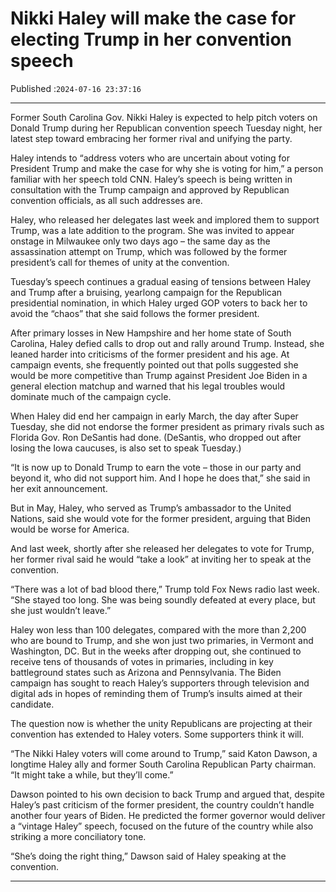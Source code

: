 # Nikki Haley will make the case for electing Trump in her convention speech

Published :`2024-07-16 23:37:16`

---

Former South Carolina Gov. Nikki Haley is expected to help pitch voters on Donald Trump during her Republican convention speech Tuesday night, her latest step toward embracing her former rival and unifying the party.

Haley intends to “address voters who are uncertain about voting for President Trump and make the case for why she is voting for him,” a person familiar with her speech told CNN. Haley’s speech is being written in consultation with the Trump campaign and approved by Republican convention officials, as all such addresses are.

Haley, who released her delegates last week and implored them to support Trump, was a late addition to the program. She was invited to appear onstage in Milwaukee only two days ago – the same day as the assassination attempt on Trump, which was followed by the former president’s call for themes of unity at the convention.

Tuesday’s speech continues a gradual easing of tensions between Haley and Trump after a bruising, yearlong campaign for the Republican presidential nomination, in which Haley urged GOP voters to back her to avoid the “chaos” that she said follows the former president.

After primary losses in New Hampshire and her home state of South Carolina, Haley defied calls to drop out and rally around Trump. Instead, she leaned harder into criticisms of the former president and his age. At campaign events, she frequently pointed out that polls suggested she would be more competitive than Trump against President Joe Biden in a general election matchup and warned that his legal troubles would dominate much of the campaign cycle.

When Haley did end her campaign in early March, the day after Super Tuesday, she did not endorse the former president as primary rivals such as Florida Gov. Ron DeSantis had done. (DeSantis, who dropped out after losing the Iowa caucuses, is also set to speak Tuesday.)

“It is now up to Donald Trump to earn the vote – those in our party and beyond it, who did not support him. And I hope he does that,” she said in her exit announcement.

But in May, Haley, who served as Trump’s ambassador to the United Nations, said she would vote for the former president, arguing that Biden would be worse for America.

And last week, shortly after she released her delegates to vote for Trump, her former rival said he would “take a look” at inviting her to speak at the convention.

“There was a lot of bad blood there,” Trump told Fox News radio last week. “She stayed too long. She was being soundly defeated at every place, but she just wouldn’t leave.”

Haley won less than 100 delegates, compared with the more than 2,200 who are bound to Trump, and she won just two primaries, in Vermont and Washington, DC. But in the weeks after dropping out, she continued to receive tens of thousands of votes in primaries, including in key battleground states such as Arizona and Pennsylvania. The Biden campaign has sought to reach Haley’s supporters through television and digital ads in hopes of reminding them of Trump’s insults aimed at their candidate.

The question now is whether the unity Republicans are projecting at their convention has extended to Haley voters. Some supporters think it will.

“The Nikki Haley voters will come around to Trump,” said Katon Dawson, a longtime Haley ally and former South Carolina Republican Party chairman. “It might take a while, but they’ll come.”

Dawson pointed to his own decision to back Trump and argued that, despite Haley’s past criticism of the former president, the country couldn’t handle another four years of Biden. He predicted the former governor would deliver a “vintage Haley” speech, focused on the future of the country while also striking a more conciliatory tone.

“She’s doing the right thing,” Dawson said of Haley speaking at the convention.

---

